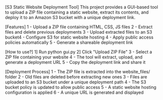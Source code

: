 [S3 Static Website Deployment Tool]
This project provides a GUI-based tool to upload a ZIP file containing a static website, extract its contents, and deploy it to an Amazon S3 bucket with a unique deployment link.

[Features]
  1 - Upload a ZIP file containing HTML, CSS, JS files
  2 - Extract files and delete previous deployments
  3 - Upload extracted files to an S3 bucket4 - Configure S3 for static website hosting
  4 - Apply public access policies automatically
  5 - Generate a shareable deployment link

[How to use?]
  1] Run python gui.py
  2] Click "Upload ZIP File"
  3 - Select a ZIP file containing your website
  4 - The tool will extract, upload, and generate a deployment URL
  5 - Copy the deployment link and share it 
  
[Deployment Process]
  1 - The ZIP file is extracted into the website_files/ folder
  2 - Old files are deleted before extracting new ones
  3 - Files are uploaded to an S3 bucket under a unique deployment path
  4 - The S3 bucket policy is updated to allow public access
  5 - A static website hosting configuration is applied
  6 - A unique URL is generated and displayed
